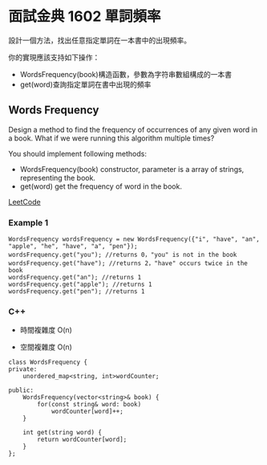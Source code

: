 # 面試金典 1602 單詞頻率

設計一個方法，找出任意指定單詞在一本書中的出現頻率。

你的實現應該支持如下操作：

* WordsFrequency(book)構造函數，參數為字符串數組構成的一本書
* get(word)查詢指定單詞在書中出現的頻率
 
##  Words Frequency

Design a method to find the frequency of occurrences of any given word in a book. What if we were running this algorithm multiple times?

You should implement following methods:

* WordsFrequency(book) constructor, parameter is a array of strings, representing the book.
* get(word) get the frequency of word in the book. 


[LeetCode](https://leetcode-cn.com/problems/words-frequency-lcci/)

### Example 1

```
WordsFrequency wordsFrequency = new WordsFrequency({"i", "have", "an", "apple", "he", "have", "a", "pen"});
wordsFrequency.get("you"); //returns 0，"you" is not in the book
wordsFrequency.get("have"); //returns 2，"have" occurs twice in the book
wordsFrequency.get("an"); //returns 1
wordsFrequency.get("apple"); //returns 1
wordsFrequency.get("pen"); //returns 1

```

### C++ 

* 時間複雜度 O(n)

* 空間複雜度 O(n)

```
class WordsFrequency {
private:
    unordered_map<string, int>wordCounter;

public:
    WordsFrequency(vector<string>& book) {
        for(const string& word: book)
            wordCounter[word]++;
    }
    
    int get(string word) {
        return wordCounter[word];
    }
};
```
